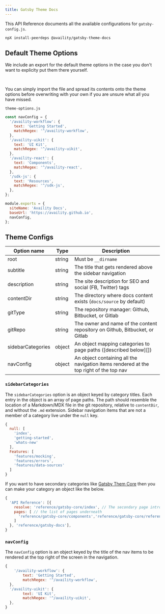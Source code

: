 ```yaml
---
title: Gatsby Theme Docs
---
```


This API Reference documents all the available configurations for `gatsby-config.js`.

```bash
npX install-peerdeps @availity/gatsby-theme-docs
```

## Default Theme Options

We include an export for the default theme options in the case you don't want to explicity put them there yourself.

<br />

You can simply import the file and spread its contents onto the theme options before overwriting with your own if you are unsure what all you have missed.

`theme-options.js`

```js
const navConfig = {
  '/availity-workflow': {
    text: 'Getting Started',
    matchRegex: '^/availity-workflow',
  },
  '/availity-uikit': {
    text: 'UI Kit',
    matchRegex: '^/availity-uikit',
  },
  '/availity-react': {
    text: 'Components',
    matchRegex: '^/availity-react',
  },
  '/sdk-js': {
    text: 'Resources',
    matchRegex: '^/sdk-js',
  },
};

module.exports = {
  siteName: 'Availity Docs',
  baseUrl: 'https://availity.github.io',
  navConfig,
};
```

## Theme Configs

| Option name       | Type   | Description                                                                            |
| ----------------- | ------ | -------------------------------------------------------------------------------------- |
| root              | string | Must be `__dirname`                                                                    |
| subtitle          | string | The title that gets rendered above the sidebar navigation                              |
| description       | string | The site description for SEO and social (FB, Twitter) tags                             |
| contentDir        | string | The directory where docs content exists (`docs/source` by default)                     |
| gitType           | string | The repository manager: Github, Bitbucket, or Gitlab                                   |
| gitRepo           | string | The owner and name of the content repository on Github, Bitbucket, or Gitlab           |
| sidebarCategories | object | An object mapping categories to page paths ([described below][])                       |
| navConfig         | object | An object containing all the navigation items rendered at the top right of the top nav |

### `sidebarCategories`

The `sidebarCategories` option is an object keyed by category titles. Each entry in the object is an array of page paths. The path should resemble the location of a Markdown/MDX file in the git repository, relative to `contentDir`, and without the `.md` extension. Sidebar navigation items that are not a member of a category live under the `null` key.

```js hideCopy=true
{
  null: [
    'index',
    'getting-started',
    'whats-new'
  ],
  Features: [
    'features/mocking',
    'features/errors',
    'features/data-sources'
  ]
}
```

If you want to have secondary categories like [Gatsby Them Core](/reference/gatsby-core/) then you can make your category an object like the below.

```js hideCopy=true
{
  'API Reference': [{
    resolve: 'reference/gatsby-core/index', // The secondary page introd
    pages: [ // the list of pages underneath
      'reference/gatsby-core/components','reference/gatsby-core/reference'
    ]
  }, 'reference/gatsby-docs'],
}
```

### `navConfig`

The `navConfig` option is an object keyed by the title of the nav items to be rendered at the top right of the screen in the navigation.

```js hideCopy=true
{
    '/availity-workflow': {
        text: 'Getting Started',
        matchRegex: '^/availity-workflow',
  },
  '/availity-uikit': {
        text: 'UI Kit',
        matchRegex: '^/availity-uikit',
  },
}
```
